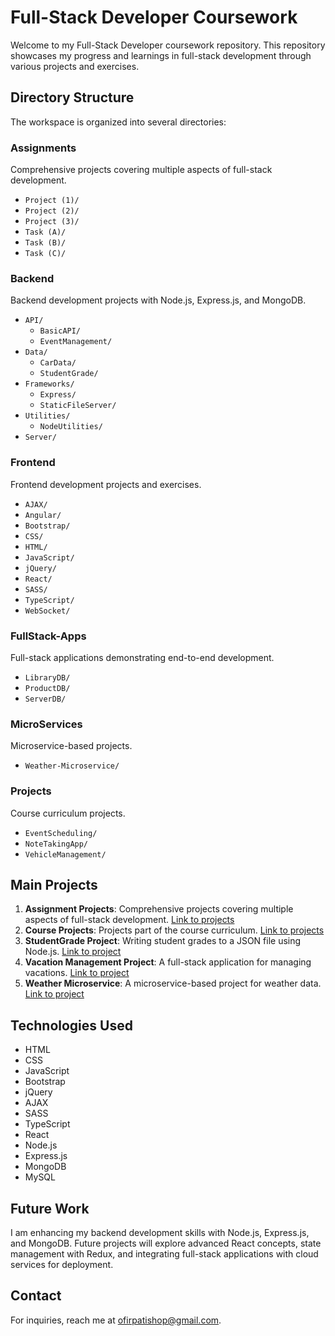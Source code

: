 # Full-Stack Developer Coursework

Welcome to my Full-Stack Developer coursework repository. This repository showcases my progress and learnings in full-stack development through various projects and exercises.

## Directory Structure

The workspace is organized into several directories:

### Assignments

Comprehensive projects covering multiple aspects of full-stack development.

- `Project (1)/`
- `Project (2)/`
- `Project (3)/`
- `Task (A)/`
- `Task (B)/`
- `Task (C)/`

### Backend

Backend development projects with Node.js, Express.js, and MongoDB.

- `API/`
  - `BasicAPI/`
  - `EventManagement/`
- `Data/`
  - `CarData/`
  - `StudentGrade/`
- `Frameworks/`
  - `Express/`
  - `StaticFileServer/`
- `Utilities/`
  - `NodeUtilities/`
- `Server/`

### Frontend

Frontend development projects and exercises.

- `AJAX/`
- `Angular/`
- `Bootstrap/`
- `CSS/`
- `HTML/`
- `JavaScript/`
- `jQuery/`
- `React/`
- `SASS/`
- `TypeScript/`
- `WebSocket/`

### FullStack-Apps

Full-stack applications demonstrating end-to-end development.

- `LibraryDB/`
- `ProductDB/`
- `ServerDB/`

### MicroServices

Microservice-based projects.

- `Weather-Microservice/`

### Projects

Course curriculum projects.

- `EventScheduling/`
- `NoteTakingApp/`
- `VehicleManagement/`

## Main Projects

1. **Assignment Projects**: Comprehensive projects covering multiple aspects of full-stack development. [Link to projects](Assignments/)
2. **Course Projects**: Projects part of the course curriculum. [Link to projects](Projects/)
3. **StudentGrade Project**: Writing student grades to a JSON file using Node.js. [Link to project](Backend/Data/StudentGrade/)
4. **Vacation Management Project**: A full-stack application for managing vacations. [Link to project](<Assignments/Project%20(3)/MySQL/vacation-frontend/>)
5. **Weather Microservice**: A microservice-based project for weather data. [Link to project](MicroServices/Weather-Microservice/)

## Technologies Used

- HTML
- CSS
- JavaScript
- Bootstrap
- jQuery
- AJAX
- SASS
- TypeScript
- React
- Node.js
- Express.js
- MongoDB
- MySQL

## Future Work

I am enhancing my backend development skills with Node.js, Express.js, and MongoDB. Future projects will explore advanced React concepts, state management with Redux, and integrating full-stack applications with cloud services for deployment.

## Contact

For inquiries, reach me at [ofirpatishop@gmail.com](mailto:ofirpatishop@gmail.com).
